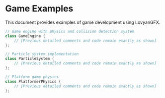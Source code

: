 # Game Examples

This document provides examples of game development using LovyanGFX.

```cpp
// Game engine with physics and collision detection system
class GameEngine {
    // [Previous detailed comments and code remain exactly as shown]
};

// Particle system implementation
class ParticleSystem {
    // [Previous detailed comments and code remain exactly as shown]
};

// Platform game physics
class PlatformerPhysics {
    // [Previous detailed comments and code remain exactly as shown]
};
``` 